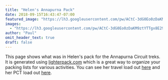 ```yaml
---
title: "Helen's Annapurna Pack"
date: 2018-09-15T16:43:47-07:00
featured_image: "https://lh3.googleusercontent.com/pw/ACtC-3dG0Eo0zDaKM9ztYTTgx8E29HdiJaLAOLvhiKGQ_71WUSujwpYuvNVwjtzHS-X1bcBEuahIZKImvfWG4fPblbWIpV2lobXjACHvpJVZRdUJEtMq7OJ1cyyYmdVQd9vcRRRdDBwc8DY6AdLTQLkm5WxtIw=w1210-h908-no"
images:
  - "https://lh3.googleusercontent.com/pw/ACtC-3dG0Eo0zDaKM9ztYTTgx8E29HdiJaLAOLvhiKGQ_71WUSujwpYuvNVwjtzHS-X1bcBEuahIZKImvfWG4fPblbWIpV2lobXjACHvpJVZRdUJEtMq7OJ1cyyYmdVQd9vcRRRdDBwc8DY6AdLTQLkm5WxtIw=w1210-h908-no"
author: "Paul"
omit_header_text: true
draft: false
---
```


This page shows what was in Helen's pack for the Annapurna Circuit treks. It is generated using [lighterpack.com](https://lighterpack.com) which is a great way to organize your packing lists for various activities. You can see her travel load out [here](/packs/helenspack) and her PCT load out [here](/packs/helens-pct-pack/).
<!--more-->
<script src="https://lighterpack.com/e/38tlzv"></script><div id="38tlzv"></div>
